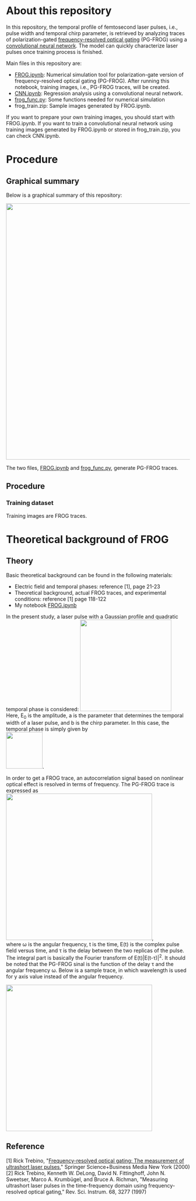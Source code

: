 # About this repository
In this repository, the temporal profile of femtosecond laser pulses, i.e., pulse width and temporal chirp parameter, is retrieved by analyzing traces of polarization-gated [frequency-resolved optical gating](https://en.wikipedia.org/wiki/Frequency-resolved_optical_gating) (PG-FROG) using a [convolutional neural network](https://en.wikipedia.org/wiki/Convolutional_neural_network). The model can quickly characterize laser pulses once training process is finished.  
  
Main files in this repository are:
- [FROG.ipynb](https://github.com/ksonod/scientific_works/blob/master/convnet_for_pg-frog/FROG.ipynb): Numerical simulation tool for polarization-gate version of frequency-resolved optical gating (PG-FROG). After running this notebook, training images, i.e., PG-FROG traces, will be created. 
- [CNN.ipynb](https://github.com/ksonod/scientific_works/blob/master/convnet_for_pg-frog/CNN.ipynb): Regression analysis using a convolutional neural network.
- [frog_func.py](https://github.com/ksonod/scientific_works/blob/master/convnet_for_pg-frog/frog_func.py): Some functions needed for numerical simulation 
- frog_train.zip: Sample images generated by FROG.ipynb.        
  
If you want to prepare your own training images, you should start with FROG.ipynb. If you want to train a convolutional neural network using training images generated by FROG.ipynb or stored in frog_train.zip, you can check CNN.ipynb. 

# Procedure
## Graphical summary
Below is a graphical summary of this repository:    
  
<img src="https://i.imgur.com/nvTHmaU.png" width="700px">      

The two files, [FROG.ipynb](https://github.com/ksonod/scientific_works/blob/master/convnet_for_pg-frog/FROG.ipynb) and [frog_func.py](https://github.com/ksonod/scientific_works/blob/master/convnet_for_pg-frog/frog_func.py), generate PG-FROG traces. 

## Procedure
### Training dataset
Training images are FROG traces. 


  
# Theoretical background of FROG
## Theory
Basic theoretical background can be found in the following materials:
- Electric field and temporal phases: reference [1], page 21-23
- Theoretical background, actual FROG traces, and experimental conditions: reference [1] page 118-122   
- My notebook [FROG.ipynb](https://github.com/ksonod/scientific_works/blob/master/convnet_for_pg-frog/FROG.ipynb) 
 
In the present study, a laser pulse with a Gaussian profile and quadratic temporal phase is considered:
<img src="https://i.imgur.com/RoRvQMj.png" width="250px">        
Here, E<sub>0</sub> is the amplitude, a is the parameter that determines the temporal width of a laser pulse, and b is the chirp parameter. In this case, the temporal phase is simply given by   
<img src="https://i.imgur.com/ron2a0x.png" width="100px">.   
   
In order to get a FROG trace, an autocorrelation signal based on nonlinear optical effect is resolved in terms of frequency. The PG-FROG trace is expressed as    
<img src="https://i.imgur.com/gVCHdrZ.png" width="400px">,      
where &omega; is the angular frequency, t is the time, E(t) is the complex pulse field versus time, and &tau; is the delay between the two replicas of the pulse. The integral part is basically the Fourier transform of E(t)|E(t-&tau;)|<sup>2</sup>. It should be noted that the PG-FROG sinal is the function of the delay &tau; and the angular frequency &omega;. Below is a sample trace, in which wavelength is used for y axis value instead of the angular frequency.   
  
<img src="https://i.imgur.com/5dDpsIx.png" width="400px">

    
## Reference
[1] Rick Trebino, "[Frequency-resolved optical gating: The measurement of ultrashort laser pulses](https://link.springer.com/book/10.1007/978-1-4615-1181-6)," Springer Science+Business Media New York (2000)  
[2] Rick Trebino, Kenneth W. DeLong, David N. Fittinghoff, John N. Sweetser, Marco A. Krumbügel, and Bruce A. Richman, "Measuring ultrashort laser pulses in the time-frequency domain using frequency-resolved optical gating," Rev. Sci. Instrum. 68, 3277 (1997)
